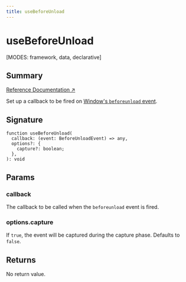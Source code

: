 ```yaml
---
title: useBeforeUnload
---
```


# useBeforeUnload

<!--
⚠️ ⚠️ IMPORTANT ⚠️ ⚠️ 

Thank you for helping improve our documentation!

This file is auto-generated from the JSDoc comments in the source
code, so please edit the JSDoc comments in the file below and this
file will be re-generated once those changes are merged.

https://github.com/remix-run/react-router/blob/main/packages/react-router/lib/dom/lib.tsx
-->

[MODES: framework, data, declarative]

## Summary

[Reference Documentation ↗](https://api.reactrouter.com/v7/functions/react_router.useBeforeUnload.html)

Set up a callback to be fired on [Window's `beforeunload` event](https://developer.mozilla.org/en-US/docs/Web/API/Window/beforeunload_event).

## Signature

```tsx
function useBeforeUnload(
  callback: (event: BeforeUnloadEvent) => any,
  options?: {
    capture?: boolean;
  },
): void
```

## Params

### callback

The callback to be called when the `beforeunload` event is fired.

### options.capture

If `true`, the event will be captured during the capture phase. Defaults to `false`.

## Returns

No return value.

